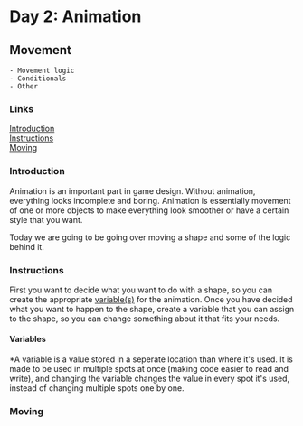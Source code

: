# Day 2: Animation

## Movement
    - Movement logic
    - Conditionals
    - Other
### Links
[Introduction](#introduction)  
[Instructions](#instructions)  
[Moving](#moving)  


### Introduction
Animation is an important part in game design. Without animation, everything looks incomplete and boring. Animation is essentially movement of one or more objects to make everything look smoother or have a certain style that you want.  

Today we are going to be going over moving a shape and some of the logic behind it.
### Instructions
First you want to decide what you want to do with a shape, so you can create the appropriate [variable(s)](#variables) for the animation. Once you have decided what you want to happen to the shape, create a variable that you can assign to the shape, so you can change something about it that fits your needs.












#### Variables
*A variable is a value stored in a seperate location than where it's used. It is made to be used in multiple spots at once (making code easier to read and write), and changing the variable changes the value in every spot it's used, instead of changing multiple spots one by one.
### Moving







